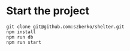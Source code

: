 # Start the project


```
git clone git@github.com:szberko/shelter.git
npm install
npm run db
npm run start
```
